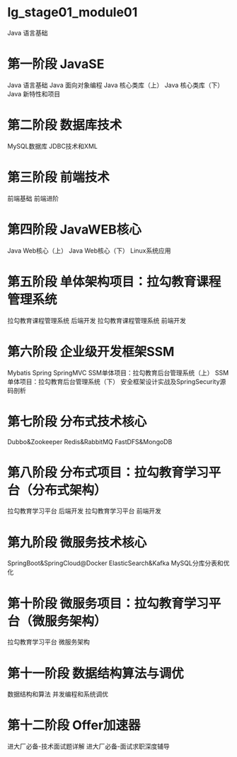 # lg_stage01_module01
Java 语言基础

# 第一阶段 JavaSE
Java 语言基础
Java 面向对象编程
Java 核心类库（上）
Java 核心类库（下）
Java 新特性和项目

# 第二阶段 数据库技术
MySQL数据库
JDBC技术和XML

# 第三阶段 前端技术
前端基础
前端进阶

# 第四阶段 JavaWEB核心
Java Web核心（上）
Java Web核心（下）
Linux系统应用

# 第五阶段 单体架构项目：拉勾教育课程管理系统
拉勾教育课程管理系统 后端开发
拉勾教育课程管理系统 前端开发

# 第六阶段 企业级开发框架SSM
Mybatis
Spring
SpringMVC
SSM单体项目：拉勾教育后台管理系统（上）
SSM单体项目：拉勾教育后台管理系统（下）
安全框架设计实战及SpringSecurity源码剖析

# 第七阶段 分布式技术核心
Dubbo&Zookeeper
Redis&RabbitMQ
FastDFS&MongoDB

# 第八阶段 分布式项目：拉勾教育学习平台（分布式架构）
拉勾教育学习平台 后端开发
拉勾教育学习平台 前端开发

# 第九阶段 微服务技术核心
SpringBoot&SpringCloud@Docker
ElasticSearch&Kafka
MySQL分库分表和优化

# 第十阶段 微服务项目：拉勾教育学习平台（微服务架构）
拉勾教育学习平台 微服务架构

# 第十一阶段 数据结构算法与调优
数据结构和算法
并发编程和系统调优

# 第十二阶段 Offer加速器
进大厂必备-技术面试题详解
进大厂必备-面试求职深度辅导






